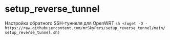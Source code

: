 # setup_reverse_tunnel
Настройка обратного SSH-туннеля для OpenWRT
```sh <(wget -O - https://raw.githubusercontent.com/mrSkyPers/setup_reverse_tunnel/main/setup_reverse_tunnel.sh)```
